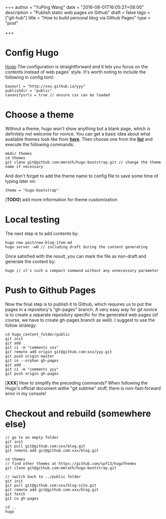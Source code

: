 +++
author = "YuPing Wang"
date = "2016-06-01T16:05:27+08:00"
description = "Publish static web pages on Github"
draft = false
tags = ["git-hub"] 
title = "How to build personal blog via Github Pages"
type = "post"

+++

# Config Hugo
[Hugo](https://gohugo.io/) 
The configuration is straightforward and it lets you focus on the contents instead of web pages' style. It's worth noting to include the following in config.toml:
```
baseurl = "http://xxx.github.io/yyy"
publishdir = "public"
canonifyurls = true // ensure css can be loaded
```

# Choose a theme
Without a theme, hugo won't show anything but a blank page, which is definitely not welcome for novice. You can get a basic idea about what available themes look like from [**here**](http://themes.gohugo.io/). Then choose one from the [**list**](https://github.com/spf13/hugoThemes) and execute the following commands:
```
mkdir themes
cd themes
git clone git@github.com:mmrath/hugo-bootstrap.git // change the theme name if necessary
```
And don't forget to add the theme name to config file to save some time of typing later on:
```
theme = "hugo-bootstrap"
```
[**TODO**] add more information for theme customization

# Local testing
The next step is to add contents by:
```
hugo new post/new-blog-item.md
hugo server -wD // including draft during the content generating
```
Once satisfied with the result, you can mark the file as non-draft and generate the content by:
```
hugo // it's such a compact command without any unnecessary parameter
```

# Push to Github Pages 
Now the final step is to publish it to Github, which requires us to put the pages in a repository's "gh-pages" branch. A very easy way for git novice is to create a separate repository specific for the generated web pages (of course, we have to create gh-pages branch as well). I suggest to use the follow strategy:
```
cd hugo_content_folder/public
git init
git add .
git ci -m "comments xxx"
git remote add origin git@github.com:xxx/yyy.git
git push origin master
git co --orphan gh-pages
git add .
git ci -m "comments yyy"
git push origin gh-pages
``` 
[**XXX**] How to simplify the preceding commands? When following the Hugo's official document withe "git subtree" stuff, there is non-fast-forward error in my console!

# Checkout and rebuild (somewhere else)
```
// go to an empty folder
git init
git pull git@github.com:xxx/blog.git
git remote add git@github.com:xxx/blog.git

cd themes
// find other themes at https://github.com/spf13/hugoThemes
git clone git@github.com:mmrath/hugo-bootstrap.git

// switch back to ../public folder
git init
git pull git@github.com:xxx/blog-site.git
git remote add git@github.com:xxx/blog.git
git fetch
git co gh-pages

cd ..
hugo
```
